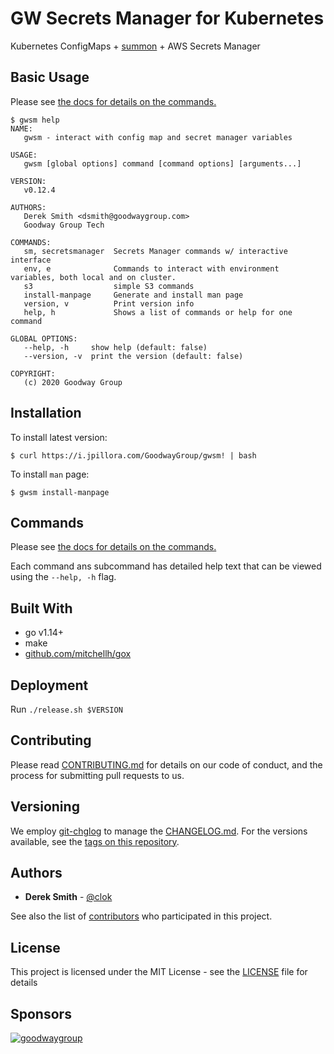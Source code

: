 # GW Secrets Manager for Kubernetes

Kubernetes ConfigMaps + [summon](https://github.com/cyberark/summon) + AWS Secrets Manager

## Basic Usage

Please see [the docs for details on the commands.](./docs/gwsm.md)

```
$ gwsm help
NAME:
   gwsm - interact with config map and secret manager variables

USAGE:
   gwsm [global options] command [command options] [arguments...]

VERSION:
   v0.12.4

AUTHORS:
   Derek Smith <dsmith@goodwaygroup.com>
   Goodway Group Tech

COMMANDS:
   sm, secretsmanager  Secrets Manager commands w/ interactive interface
   env, e              Commands to interact with environment variables, both local and on cluster.
   s3                  simple S3 commands
   install-manpage     Generate and install man page
   version, v          Print version info
   help, h             Shows a list of commands or help for one command

GLOBAL OPTIONS:
   --help, -h     show help (default: false)
   --version, -v  print the version (default: false)

COPYRIGHT:
   (c) 2020 Goodway Group
```

## Installation

To install latest version:

```
$ curl https://i.jpillora.com/GoodwayGroup/gwsm! | bash
```

To install `man` page:

```
$ gwsm install-manpage
```

## Commands

Please see [the docs for details on the commands.](./docs/gwsm.md)

Each command ans subcommand has detailed help text that can be viewed using the `--help, -h` flag.


## Built With

* go v1.14+
* make
* [github.com/mitchellh/gox](https://github.com/mitchellh/gox)

## Deployment

Run `./release.sh $VERSION`

## Contributing

Please read [CONTRIBUTING.md](CONTRIBUTING.md) for details on our code of conduct, and the process for submitting pull requests to us.

## Versioning

We employ [git-chglog](https://github.com/git-chglog/git-chglog) to manage the [CHANGELOG.md](CHANGELOG.md). For the versions available, see the [tags on this repository](https://github.com/GoodwayGroup/gwsm/tags).

## Authors

* **Derek Smith** - [@clok](https://github.com/clok)

See also the list of [contributors](https://github.com/GoodwayGroup/gwvault/contributors) who participated in this project.

## License

This project is licensed under the MIT License - see the [LICENSE](LICENSE) file for details

## Sponsors

[![goodwaygroup][goodwaygroup]](https://goodwaygroup.com)

[goodwaygroup]: https://s3.amazonaws.com/gw-crs-assets/goodwaygroup/logos/ggLogo_sm.png "Goodway Group"
